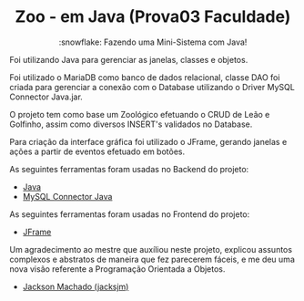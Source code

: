 <h1 align="center">Zoo - em Java (Prova03 Faculdade)</h1>
<p align="center">:snowflake: Fazendo uma Mini-Sistema com Java!</p>

 <p> Foi utilizando Java para gerenciar as janelas, classes e objetos.</p>
 <p> Foi utilizado o MariaDB como banco de dados relacional, classe DAO foi criada para gerenciar a conexão com o Database utilizando o Driver MySQL Connector Java.jar.</p>
 <p> O projeto tem como base um Zoológico efetuando o CRUD de Leão e Golfinho, assim como diversos INSERT's validados no Database.</p>
 <p> Para criação da interface gráfica foi utilizado o JFrame, gerando janelas e ações a partir de eventos efetuado em botões.</p>

As seguintes ferramentas foram usadas no Backend do projeto:

- [Java](https://www.java.com/en//)
- [MySQL Connector Java](https://dev.mysql.com/downloads/connector/j/)

As seguintes ferramentas foram usadas no Frontend do projeto:

- [JFrame](https://docs.oracle.com/javase/7/docs/api/javax/swing/JFrame.html)

 Um agradecimento ao mestre que auxíliou neste projeto, explicou assuntos complexos e abstratos de maneira que fez parecerem fáceis, e me deu uma nova visão referente a Programação Orientada a Objetos.
- [Jackson Machado (jacksjm)](https://github.com/jacksjm)
